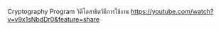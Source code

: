 Cryptography Program
วิดีโอสาธิตวิธีการใช้งาน
https://youtube.com/watch?v=v9x1sNbdDr0&feature=share
